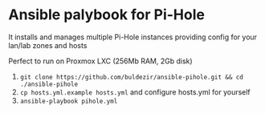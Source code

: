 # Ansible palybook for Pi-Hole

It installs and manages multiple Pi-Hole instances
providing config for your lan/lab zones and hosts

Perfect to run on Proxmox LXC (256Mb RAM, 2Gb disk)

1. `git clone https://github.com/buldezir/ansible-pihole.git && cd ./ansible-pihole`
2. `cp hosts.yml.example hosts.yml` and configure hosts.yml for yourself
3. `ansible-playbook pihole.yml`